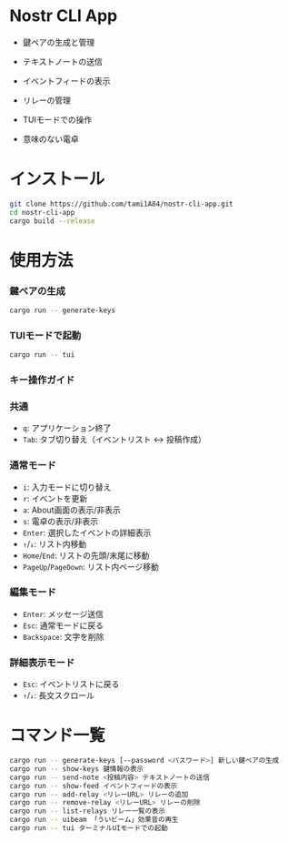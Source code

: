 # Nostr CLI App

- 鍵ペアの生成と管理

- テキストノートの送信

- イベントフィードの表示

- リレーの管理

- TUIモードでの操作

- 意味のない電卓

# インストール
```Bash
git clone https://github.com/tami1A84/nostr-cli-app.git 
cd nostr-cli-app 
cargo build --release
```

# 使用方法
### 鍵ペアの生成
```Bash
cargo run -- generate-keys
```

### TUIモードで起動
```Bash
cargo run -- tui
```
### キー操作ガイド

### 共通
- `q`: アプリケーション終了
- `Tab`: タブ切り替え（イベントリスト <-> 投稿作成）

### 通常モード
- `i`: 入力モードに切り替え
- `r`: イベントを更新
- `a`: About画面の表示/非表示
- `s`: 電卓の表示/非表示
- `Enter`: 選択したイベントの詳細表示
- `↑`/`↓`: リスト内移動
- `Home`/`End`: リストの先頭/末尾に移動
- `PageUp`/`PageDown`: リスト内ページ移動

### 編集モード
- `Enter`: メッセージ送信
- `Esc`: 通常モードに戻る
- `Backspace`: 文字を削除

### 詳細表示モード
- `Esc`: イベントリストに戻る
- `↑`/`↓`: 長文スクロール


# コマンド一覧
```Bash
cargo run -- generate-keys [--password <パスワード>] 新しい鍵ペアの生成
cargo run -- show-keys 鍵情報の表示
cargo run -- send-note <投稿内容> テキストノートの送信
cargo run -- show-feed イベントフィードの表示
cargo run -- add-relay <リレーURL> リレーの追加
cargo run -- remove-relay <リレーURL> リレーの削除
cargo run -- list-relays リレー一覧の表示
cargo run -- uibeam 「ういビーム」効果音の再生
cargo run -- tui ターミナルUIモードでの起動
```

